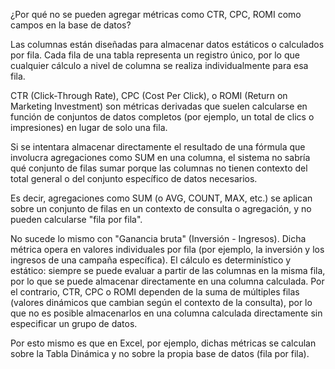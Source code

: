 ¿Por qué no se pueden agregar métricas como CTR, CPC, ROMI como campos en la base de datos?

Las columnas están diseñadas para almacenar datos estáticos o calculados por fila. Cada fila de una tabla representa un registro único, por lo que cualquier cálculo a nivel de columna se realiza individualmente para esa fila.

CTR (Click-Through Rate), CPC (Cost Per Click), o ROMI (Return on Marketing Investment) son métricas derivadas que suelen calcularse en función de conjuntos de datos completos (por ejemplo, un total de clics o impresiones) en lugar de solo una fila.

Si se intentara almacenar directamente el resultado de una fórmula que involucra agregaciones como SUM en una columna, el sistema no sabría qué conjunto de filas sumar porque las columnas no tienen contexto del total general o del conjunto específico de datos necesarios.

Es decir, agregaciones como SUM (o AVG, COUNT, MAX, etc.) se aplican sobre un conjunto de filas en un contexto de consulta o agregación, y no pueden calcularse "fila por fila".

No sucede lo mismo con "Ganancia bruta" (Inversión - Ingresos). Dicha métrica opera en valores individuales por fila (por ejemplo, la inversión y los ingresos de una campaña específica). El cálculo es determinístico y estático: siempre se puede evaluar a partir de las columnas en la misma fila, por lo que se puede almacenar directamente en una columna calculada. Por el contrario, CTR, CPC o ROMI dependen de la suma de múltiples filas (valores dinámicos que cambian según el contexto de la consulta), por lo que no es posible almacenarlos en una columna calculada directamente sin especificar un grupo de datos.

Por esto mismo es que en Excel, por ejemplo, dichas métricas se calculan sobre la Tabla Dinámica y no sobre la propia base de datos (fila por fila).
